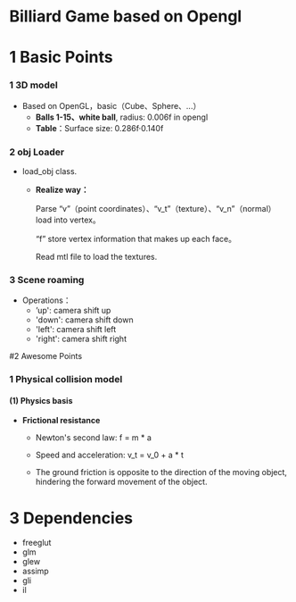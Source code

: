 # Billiard Game based on Opengl

# 1 Basic Points

### 1 3D model

* Based on OpenGL，basic（Cube、Sphere、...）
  * **Balls 1-15、white ball**, radius: 0.006f in opengl 
  * **Table**：Surface size: 0.286f·0.140f

### 2 obj Loader

* load_obj class.
  * **Realize way：**

    Parse “v”（point coordinates）、“v_t”（texture）、“v_n”（normal）load into vertex。

    “f” store vertex information that makes up each face。

    Read mtl file to load the textures.


### 3 Scene roaming

* Operations：
  * ’up': camera shift up
  * 'down': camera shift down
  * 'left': camera shift left
  * 'right': camera shift right


#2 Awesome Points

### 1 Physical collision model

#### (1) Physics basis
* **Frictional resistance**  

  * Newton's second law: f = m * a  

  * Speed and acceleration: v_t = v_0 + a * t  

  * The ground friction is opposite to the direction of the moving object, hindering the forward movement of the object.


# 3 Dependencies

* freeglut
* glm
* glew
* assimp
* gli
* il

